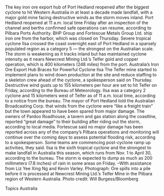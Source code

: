 The key iron ore export hub of Port Hedland reopened after the biggest cyclone to hit Western Australia in at least a decade made landfall, with a major gold mine facing destructive winds as the storm moves inland.
Port Hedland reopened at 11 a.m. local time Friday after an inspection of the channel and berths confirmed safe operations can resume, according to Pilbara Ports Authority. BHP Group and Fortescue Metals Group Ltd. ship iron ore from the harbor, which was closed on Thursday.
Severe tropical cyclone Ilsa crossed the coast overnight east of Port Hedland in a sparsely populated region as a category 5 — the strongest on the Australian scale. The storm is weakening as it tracks inland but has maintained cyclone intensity as it nears Newcrest Mining Ltd.’s Telfer gold and copper operation, which is 400 kilometers (248 miles) from the port.
Australia’s Iron Ore Export Hub Braces for Powerful Cyclone Ilsa
The Telfer mine started to implement plans to wind down production at the site and reduce staffing to a skeleton crew ahead of the cyclone, a spokesperson said on Thursday. Destructive wind gusts up to 155 kilometers per hour are set to hit Telfer on Friday, according to the Bureau of Meteorology.
Ilsa was a category 2 cyclone and 15 kilometers west of Telfer as of 11 a.m. local time, according to a notice from the bureau.
The mayor of Port Hedland told the Australian Broadcasting Corp. that winds from the cyclone were “like a freight train” but the town appeared to have been spared from major damage. The owners of Pardoo Roadhouse, a tavern and gas station along the coastline, reported “great damage” to their building after riding out the storm, according to local media.
Fortescue said no major damage has been reported across any of the company’s Pilbara operations and monitoring will continue over the coming days to assess potential flooding risk, according to a spokesperson. Some teams are commencing post-cyclone ramp up activities, they said.
Ilsa is the sixth tropical cyclone and the strongest to make landfall in Australia this season, which runs from Nov. 1 to April 30, according to the bureau. The storm is expected to dump as much as 200 millimeters (7.8 inches) of rain in some areas on Friday.
–With assistance from Liz Yee Xing Ng and Kevin Varley.
Photograph: Ore spills into a pile before it is processed at Newcrest Mining Ltd.’s Telfer Mine in the Pilbara region of Western Australia. Photo credit: Will Burgess/Bloomberg

Topics
Australia
